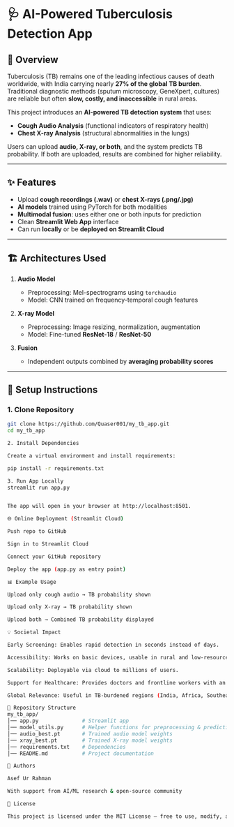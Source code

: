 # 🩺 AI-Powered Tuberculosis Detection App

## 📌 Overview
Tuberculosis (TB) remains one of the leading infectious causes of death worldwide, with India carrying nearly **27% of the global TB burden**.  
Traditional diagnostic methods (sputum microscopy, GeneXpert, cultures) are reliable but often **slow, costly, and inaccessible** in rural areas.  

This project introduces an **AI-powered TB detection system** that uses:
- **Cough Audio Analysis** (functional indicators of respiratory health)
- **Chest X-ray Analysis** (structural abnormalities in the lungs)

Users can upload **audio, X-ray, or both**, and the system predicts TB probability. If both are uploaded, results are combined for higher reliability.

---

## ✨ Features
- Upload **cough recordings (.wav)** or **chest X-rays (.png/.jpg)**  
- **AI models** trained using PyTorch for both modalities  
- **Multimodal fusion**: uses either one or both inputs for prediction  
- Clean **Streamlit Web App** interface  
- Can run **locally** or be **deployed on Streamlit Cloud**  

---

## 🏗️ Architectures Used
1. **Audio Model**  
   - Preprocessing: Mel-spectrograms using `torchaudio`  
   - Model: CNN trained on frequency-temporal cough features  

2. **X-ray Model**  
   - Preprocessing: Image resizing, normalization, augmentation  
   - Model: Fine-tuned **ResNet-18** / **ResNet-50**  

3. **Fusion**  
   - Independent outputs combined by **averaging probability scores**  

---

## 🚀 Setup Instructions

### 1. Clone Repository
```bash
git clone https://github.com/Quaser001/my_tb_app.git
cd my_tb_app

2. Install Dependencies

Create a virtual environment and install requirements:

pip install -r requirements.txt

3. Run App Locally
streamlit run app.py


The app will open in your browser at http://localhost:8501.

🌐 Online Deployment (Streamlit Cloud)

Push repo to GitHub

Sign in to Streamlit Cloud

Connect your GitHub repository

Deploy the app (app.py as entry point)

📊 Example Usage

Upload only cough audio → TB probability shown

Upload only X-ray → TB probability shown

Upload both → Combined TB probability displayed

💡 Societal Impact

Early Screening: Enables rapid detection in seconds instead of days.

Accessibility: Works on basic devices, usable in rural and low-resource settings.

Scalability: Deployable via cloud to millions of users.

Support for Healthcare: Provides doctors and frontline workers with an assistive tool, not a replacement.

Global Relevance: Useful in TB-burdened regions (India, Africa, Southeast Asia).

📂 Repository Structure
my_tb_app/
│── app.py              # Streamlit app
│── model_utils.py      # Helper functions for preprocessing & prediction
│── audio_best.pt       # Trained audio model weights
│── xray_best.pt        # Trained X-ray model weights
│── requirements.txt    # Dependencies
│── README.md           # Project documentation

👥 Authors

Asef Ur Rahman

With support from AI/ML research & open-source community

📜 License

This project is licensed under the MIT License – free to use, modify, and distribute.
